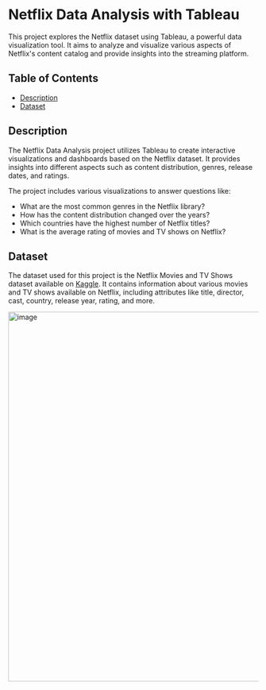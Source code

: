 # Netflix Data Analysis with Tableau

This project explores the Netflix dataset using Tableau, a powerful data visualization tool. It aims to analyze and visualize various aspects of Netflix's content catalog and provide insights into the streaming platform.

## Table of Contents

- [Description](#description)
- [Dataset](#dataset)

## Description

The Netflix Data Analysis project utilizes Tableau to create interactive visualizations and dashboards based on the Netflix dataset. It provides insights into different aspects such as content distribution, genres, release dates, and ratings.

The project includes various visualizations to answer questions like:

- What are the most common genres in the Netflix library?
- How has the content distribution changed over the years?
- Which countries have the highest number of Netflix titles?
- What is the average rating of movies and TV shows on Netflix?

## Dataset

The dataset used for this project is the Netflix Movies and TV Shows dataset available on [Kaggle](https://www.kaggle.com/shivamb/netflix-shows). It contains information about various movies and TV shows available on Netflix, including attributes like title, director, cast, country, release year, rating, and more.

<img width="1615" height="745" alt="image" src="https://github.com/user-attachments/assets/29c6e799-5ca5-490a-bc1b-e869d6643e30" />
